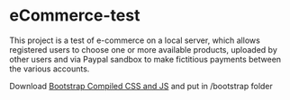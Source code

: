 # eCommerce-test
This project is a test of e-commerce on a local server, which allows registered users to choose one or more available products, uploaded by other users and via Paypal sandbox to make fictitious payments between the various accounts.

Download <a href="https://getbootstrap.com/docs/5.1/getting-started/download/">Bootstrap Compiled CSS and JS</a> and put in /bootstrap folder

